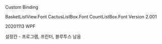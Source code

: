 Custom Binding

BasketListView.Font
CactusListBox.Font
CountListBox.Font
Version 2.001

20201113 WPF

설정칸 - 프로그램, 프린터, 블루투스 남음